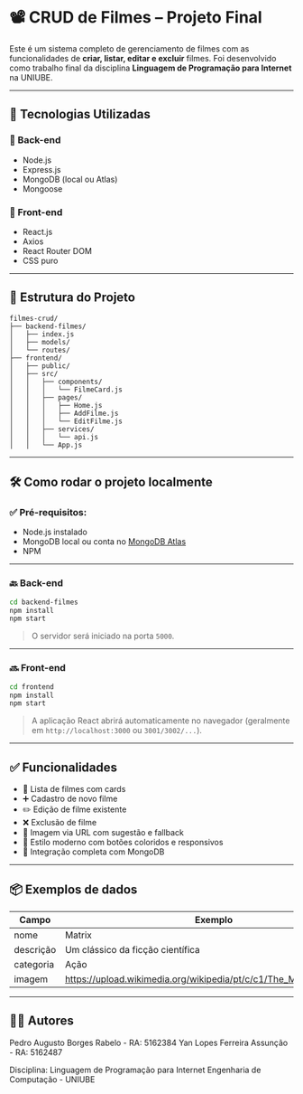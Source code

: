 # 📽️ CRUD de Filmes – Projeto Final

Este é um sistema completo de gerenciamento de filmes com as funcionalidades de **criar, listar, editar e excluir** filmes. Foi desenvolvido como trabalho final da disciplina **Linguagem de Programação para Internet** na UNIUBE.

---

## 🚀 Tecnologias Utilizadas

### 🔧 Back-end
- Node.js
- Express.js
- MongoDB (local ou Atlas)
- Mongoose

### 🎨 Front-end
- React.js
- Axios
- React Router DOM
- CSS puro

---

## 📂 Estrutura do Projeto

```
filmes-crud/
├── backend-filmes/
│   ├── index.js
│   ├── models/
│   └── routes/
├── frontend/
│   ├── public/
│   ├── src/
│   │   ├── components/
│   │   │   └── FilmeCard.js
│   │   ├── pages/
│   │   │   ├── Home.js
│   │   │   ├── AddFilme.js
│   │   │   └── EditFilme.js
│   │   ├── services/
│   │   │   └── api.js
│   │   └── App.js
```

---

## 🛠️ Como rodar o projeto localmente

### ✅ Pré-requisitos:
- Node.js instalado
- MongoDB local ou conta no [MongoDB Atlas](https://www.mongodb.com/cloud/atlas)
- NPM

---

### 🔙 Back-end

```bash
cd backend-filmes
npm install
npm start
```

> O servidor será iniciado na porta `5000`.

---

### 🔜 Front-end

```bash
cd frontend
npm install
npm start
```

> A aplicação React abrirá automaticamente no navegador (geralmente em `http://localhost:3000` ou `3001/3002/...`).

---

## ✅ Funcionalidades

- 📄 Lista de filmes com cards
- ➕ Cadastro de novo filme
- ✏️ Edição de filme existente
- ❌ Exclusão de filme
- 🌄 Imagem via URL com sugestão e fallback
- 🎨 Estilo moderno com botões coloridos e responsivos
- 🔁 Integração completa com MongoDB

---

## 📦 Exemplos de dados

| Campo      | Exemplo                                      |
|------------|----------------------------------------------|
| nome       | Matrix                                       |
| descrição | Um clássico da ficção científica              |
| categoria  | Ação                                         |
| imagem     | https://upload.wikimedia.org/wikipedia/pt/c/c1/The_Matrix_Poster.jpg |

---

## 👨‍💻 Autores

Pedro Augusto Borges Rabelo - RA: 5162384
Yan Lopes Ferreira Assunção - RA: 5162487

Disciplina: Linguagem de Programação para Internet
Engenharia de Computação - UNIUBE
